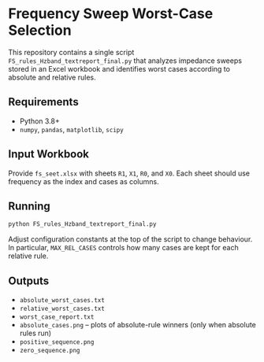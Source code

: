 # Frequency Sweep Worst-Case Selection

This repository contains a single script `FS_rules_Hzband_textreport_final.py` that analyzes impedance sweeps stored in an Excel workbook and identifies worst cases according to absolute and relative rules.

## Requirements

- Python 3.8+
- `numpy`, `pandas`, `matplotlib`, `scipy`

## Input Workbook

Provide `fs_seet.xlsx` with sheets `R1`, `X1`, `R0`, and `X0`. Each sheet should use frequency as the index and cases as columns.

## Running

```bash
python FS_rules_Hzband_textreport_final.py
```

Adjust configuration constants at the top of the script to change behaviour. In particular, `MAX_REL_CASES` controls how many cases are kept for each relative rule.

## Outputs

- `absolute_worst_cases.txt`
- `relative_worst_cases.txt`
- `worst_case_report.txt`
- `absolute_cases.png` – plots of absolute-rule winners (only when absolute rules run)
- `positive_sequence.png`
- `zero_sequence.png`
